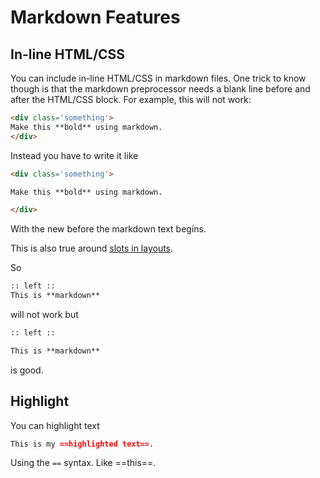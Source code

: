 # Markdown Features

## In-line HTML/CSS

You can include in-line HTML/CSS in markdown files. One trick to know though is that the markdown preprocessor needs a blank line before and after the HTML/CSS block. For example, this will not work:

```md
<div class='something'>
Make this **bold** using markdown.
</div>
```

Instead you have to write it like

```md
<div class='something'>

Make this **bold** using markdown.

</div>
```

With the new before the markdown text begins.

This is also true around [slots in layouts](/layouts#slots).

So

```md
:: left ::
This is **markdown**
```

will not work but

```md
:: left ::

This is **markdown**
```

is good.

## Highlight

You can highlight text

```md
This is my ==highlighted text==.
```

Using the `==` syntax. Like ==this==.

